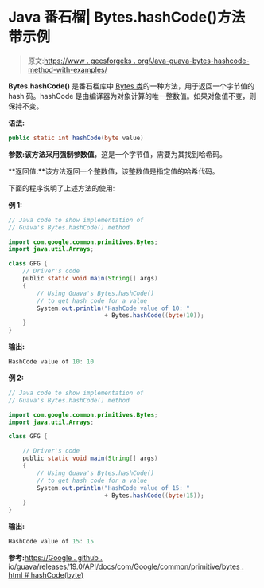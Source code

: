 # Java 番石榴| Bytes.hashCode()方法带示例

> 原文:[https://www . geesforgeks . org/Java-guava-bytes-hashcode-method-with-examples/](https://www.geeksforgeeks.org/java-guava-bytes-hashcode-method-with-examples/)

**Bytes.hashCode()** 是番石榴库中 [Bytes 类](https://www.geeksforgeeks.org/bytes-class-guava-java/)的一种方法，用于返回一个字节值的 hash 码。hashCode 是由编译器为对象计算的唯一整数值。如果对象值不变，则保持不变。

**语法:**

```java
public static int hashCode(byte value)

```

**参数:**该方法采用强制参数**值**，这是一个字节值，需要为其找到哈希码。

**返回值:**该方法返回一个整数值，该整数值是指定值的哈希代码。

下面的程序说明了上述方法的使用:

**例 1:**

```java
// Java code to show implementation of
// Guava's Bytes.hashCode() method

import com.google.common.primitives.Bytes;
import java.util.Arrays;

class GFG {
    // Driver's code
    public static void main(String[] args)
    {
        // Using Guava's Bytes.hashCode()
        // to get hash code for a value
        System.out.println("HashCode value of 10: "
                           + Bytes.hashCode((byte)10));
    }
}
```

**输出:**

```java
HashCode value of 10: 10

```

**例 2:**

```java
// Java code to show implementation of
// Guava's Bytes.hashCode() method

import com.google.common.primitives.Bytes;
import java.util.Arrays;

class GFG {

    // Driver's code
    public static void main(String[] args)
    {
        // Using Guava's Bytes.hashCode()
        // to get hash code for a value
        System.out.println("HashCode value of 15: "
                           + Bytes.hashCode((byte)15));
    }
}
```

**输出:**

```java
HashCode value of 15: 15

```

**参考:**[https://Google . github . io/guava/releases/19.0/API/docs/com/Google/common/primitive/bytes . html # hashCode(byte)](https://google.github.io/guava/releases/19.0/api/docs/com/google/common/primitives/Bytes.html#hashCode(byte))